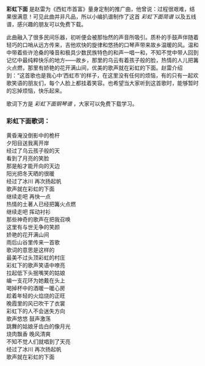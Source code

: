 

**彩虹下面** 是赵雷为《西虹市首富》量身定制的推广曲，他曾说：过程很艰难，结果很满意！可见此曲并非凡品，所以小编扒谱制作了这首 _彩虹下面简谱_
以及五线谱，感兴趣的朋友可以免费下载。

此曲融入了很多民间乐器，初听便会被那怡然的声音所吸引。质朴的手鼓声伴随着轻巧的口哨从远方传来，吉他欢快的旋律和悠扬的口琴声带来故乡温暖的风。温和中带着些许沧桑的嗓音和极具少数民族特色的和声一唱一和，不知不觉中带人回到记忆中最纯粹快乐的地方——故乡，那里的乌云有着孩子般的脸，热情的人儿把篝火点燃，那里有娇艳的花开满山间，优美的歌声就在彩虹的下面。赵雷介绍到：“这首歌也是我心中‘西虹市’的样子，在这里没有任何的烦恼，有的只有一起欢歌笑语的朋友们，每个人脸上都挂着笑容。也希望当大家听到这首歌时，能够暂时的忘掉烦恼，快乐起来。

歌词下方是 _彩虹下面钢琴谱_ ，大家可以免费下载学习。

### 彩虹下面歌词：

黄昏淹没倒影中的桅杆  
夕阳目送我离开岸  
经过了乌云孩子般的天  
看到了月亮的笑脸  
那是船才能开向的天边  
阳光把冬天晒的很暖  
经过了冰川 再次扬起帆  
歌声就在彩虹的下面  
继续走吧 再快一点  
热情的土著人已经把篝火点燃  
继续走吧 挥动衬衫  
那些神奇的歌声在把我召唤  
这里有与世无争的笑颜  
娇艳的花开满山间  
雨后山谷里传来一首歌  
歌词的意思是这样的  
最美不过头顶彩虹的村庄  
彩虹下的歌声笑语中嘹亮  
拉起低下头抿嘴笑的姑娘  
编一支花环为她戴在头上  
喝掉杯中的酒暖一暖心房  
趁着年轻的火焰烧的正旺  
晚霞里的风已吹干了衣裳  
彩虹下的人不会迷失方向  
歌声悠悠 鼓声激荡  
跳舞的姑娘牙齿白的像月光  
烧肉飘香 晚风清爽  
不知不觉人们就唱到了天亮  
经过了冰川 再次扬起帆  
歌声就在彩虹的下面


